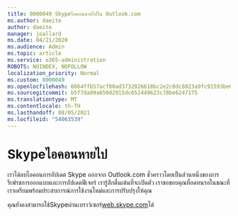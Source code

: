 ```yaml
---
title: 8000049 Skypeไอคอนหายไปใน Outlook.com
ms.author: daeite
author: daeite
manager: joallard
ms.date: 04/21/2020
ms.audience: Admin
ms.topic: article
ms.service: o365-administration
ROBOTS: NOINDEX, NOFOLLOW
localization_priority: Normal
ms.custom: 8000049
ms.openlocfilehash: 6864ffb57acf80ad3732826618bc2e2c0dc8823a9fc91593be0a3697cd110ca0
ms.sourcegitcommit: b5f7da89a650d2915dc652449623c78be6247175
ms.translationtype: MT
ms.contentlocale: th-TH
ms.lasthandoff: 08/05/2021
ms.locfileid: "54063539"
---
```

# <a name="skype-icon-missing"></a>Skypeไอคอนหายไป

เราได้ลบไอคอนการอัปเดต Skype ออกจาก Outlook.com ชั่วคราวโดยเป็นส่วนหนึ่งของการรีเฟรชการออกแบบและการอัปเดตฟีเจอร์ เรารู้สึกตื่นเต้นที่จะเปิดตัว เราขอขอบคุณที่อดทนรอในขณะที่เราเตรียมพร้อมประสบการณ์การใช้งานใหม่และการปรับปรุงให้คุณ

คุณยังคงสามารถใช้Skypeผ่านเบราว์เซอร์[web.skype.com](https://web.skype.com)ได้